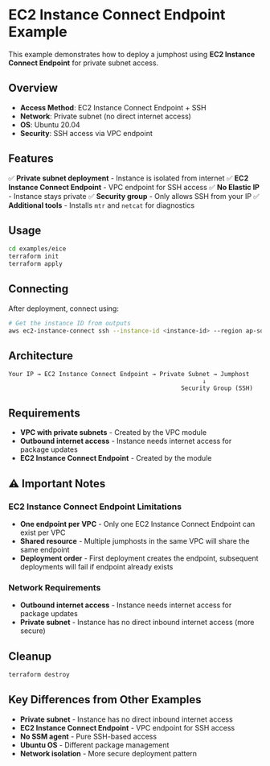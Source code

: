 # EC2 Instance Connect Endpoint Example

This example demonstrates how to deploy a jumphost using **EC2 Instance Connect Endpoint** for private subnet access.

## Overview

- **Access Method**: EC2 Instance Connect Endpoint + SSH
- **Network**: Private subnet (no direct internet access)
- **OS**: Ubuntu 20.04
- **Security**: SSH access via VPC endpoint

## Features

✅ **Private subnet deployment** - Instance is isolated from internet
✅ **EC2 Instance Connect Endpoint** - VPC endpoint for SSH access
✅ **No Elastic IP** - Instance stays private
✅ **Security group** - Only allows SSH from your IP
✅ **Additional tools** - Installs `mtr` and `netcat` for diagnostics

## Usage

```bash
cd examples/eice
terraform init
terraform apply
```

## Connecting

After deployment, connect using:

```bash
# Get the instance ID from outputs
aws ec2-instance-connect ssh --instance-id <instance-id> --region ap-southeast-2
```

## Architecture

```plaintext
Your IP → EC2 Instance Connect Endpoint → Private Subnet → Jumphost
                                                      ↓
                                                Security Group (SSH)
```

## Requirements

- **VPC with private subnets** - Created by the VPC module
- **Outbound internet access** - Instance needs internet access for package updates
- **EC2 Instance Connect Endpoint** - Created by the module

## ⚠️ Important Notes

### EC2 Instance Connect Endpoint Limitations

- **One endpoint per VPC** - Only one EC2 Instance Connect Endpoint can exist per VPC
- **Shared resource** - Multiple jumphosts in the same VPC will share the same endpoint
- **Deployment order** - First deployment creates the endpoint, subsequent deployments will fail if endpoint already exists

### Network Requirements

- **Outbound internet access** - Instance needs internet access for package updates
- **Private subnet** - Instance has no direct inbound internet access (more secure)

## Cleanup

```bash
terraform destroy
```

## Key Differences from Other Examples

- **Private subnet** - Instance has no direct inbound internet access
- **EC2 Instance Connect Endpoint** - VPC endpoint for SSH access
- **No SSM agent** - Pure SSH-based access
- **Ubuntu OS** - Different package management
- **Network isolation** - More secure deployment pattern
